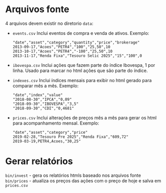 # Arquivos fonte

4 arquivos devem existir no diretorio `data`:

- `events.csv`
  Inclui eventos de compra e venda de ativos. Exemplo:

  ```
  "date","asset","category","quantity","price","brokerage"
  2013-09-17,"Acoes","PETR4","100","25,50",10
  2013-10-17,"Acoes","PETR4","-100","25,50",10
  2013-11-17,"Renda Fixa","Tesouro Selic 2025","15","100",0
  ```

- `ibovespa.csv`
  Inclui ações que fazem parte do índice Ibovespa, 1 por linha. Usado para marcar no html ações que são parte do índice.
- `indexes.csv`
  Inclui índices mensais para exibir no html gerado para comparar mês a mês. Exemplo:

  ```
  "date","index","value"
  "2018-08-30","IPCA","0,09"
  "2018-09-30","IBOVESPA","3,5"
  "2018-09-30","CDI","0,4681"
  ```

- `prices.csv`
  Inclui alterações de preços mês a mês para gerar os html para acompanhamento mensal. Exemplo:

  ```
  "date","asset","category","price"
  2019-02-28,"Tesouro Pre 2025","Renda Fixa","609,72"
  2019-03-19,PETR4,Acoes,"30,25"
  ```

# Gerar relatórios

`bin/invest` - gera os relatórios htmls baseado nos arquivos fonte
`bin/prices` - atualiza os preços das ações com o preço de hoje e salva em `prices.csv`
